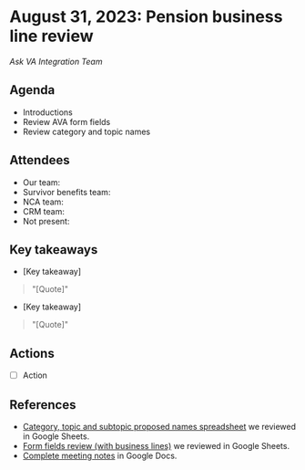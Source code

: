 # August 31, 2023: Pension business line review
*Ask VA Integration Team*

## Agenda

- Introductions
- Review AVA form fields
- Review category and topic names

## Attendees

- Our team:
- Survivor benefits team: 
- NCA team: 
- CRM team: 
- Not present: 

## Key takeaways

- [Key takeaway]
> "[Quote]"

- [Key takeaway]
> "[Quote]"

## Actions

- [ ] Action

## References

- [Category, topic and subtopic proposed names spreadsheet](https://docs.google.com/spreadsheets/d/1AlUqvwn49ah2gHniTwx3x0afOPliKgURo575e73OH40/edit#gid=1192783561) we reviewed in Google Sheets.
- [Form fields review (with business lines)](https://docs.google.com/spreadsheets/d/1GIsq9Y6Ap9mBUL49j1Ad7tm1N_nfD0Yoxw9ThtexCMU/edit#gid=329502423) we reviewed in Google Sheets.
- [Complete meeting notes](https://docs.google.com/document/d/1y5nzZ1pDojdTjKEXu3d0eM_jxj72WrSRxaEsZOoiqkA/edit) in Google Docs.
